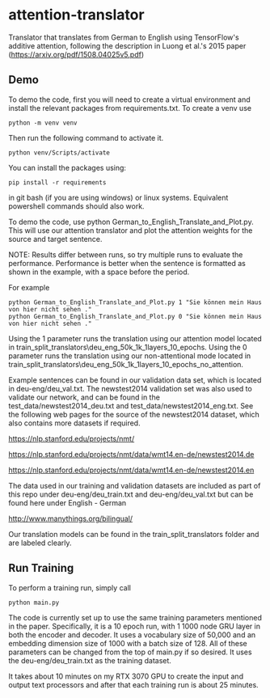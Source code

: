 # attention-translator

Translator that translates from German to English using TensorFlow's additive attention, following the description in Luong et al.'s 2015 paper (https://arxiv.org/pdf/1508.04025v5.pdf)

## Demo

To demo the code, first you will need to create a virtual environment and install the relevant packages from requirements.txt. To create a venv use

```
python -m venv venv
```

Then run the following command to activate it.

```
python venv/Scripts/activate
```

You can install the packages using:

```
pip install -r requirements
```


in git bash (if you are using windows) or linux systems. Equivalent powershell commands should also work.


To demo the code, use python German_to_English_Translate_and_Plot.py. This will use our attention translator and plot the attention weights for the source and target sentence.

NOTE: Results differ between runs, so try multiple runs to evaluate the performance. Performance is better when the sentence is formatted as shown in the example, with a space before the period.

For example 

```
python German_to_English_Translate_and_Plot.py 1 "Sie können mein Haus von hier nicht sehen ."
python German_to_English_Translate_and_Plot.py 0 "Sie können mein Haus von hier nicht sehen ."
```

Using the 1 parameter runs the translation using our attention model located in train_split_translators\deu_eng_50k_1k_1layers_10_epochs. Using the 0 parameter runs the translation using our non-attentional mode located in train_split_translators\deu_eng_50k_1k_1layers_10_epochs_no_attention.

Example sentences can be found in our validation data set, which is located in deu-eng/deu_val.txt. The newstest2014 validation set was also used to validate our network, and can be found in the test_data/newstest2014_deu.txt and test_data/newstest2014_eng.txt. See the following web pages for the source of the newstest2014 dataset, which also contains more datasets if required.

https://nlp.stanford.edu/projects/nmt/

https://nlp.stanford.edu/projects/nmt/data/wmt14.en-de/newstest2014.de

https://nlp.stanford.edu/projects/nmt/data/wmt14.en-de/newstest2014.en

The data used in our training and validation datasets are included as part of this repo under deu-eng/deu_train.txt and deu-eng/deu_val.txt but can be found here under English - German

http://www.manythings.org/bilingual/

Our translation models can be found in the train_split_translators folder and are labeled clearly.


## Run Training
To perform a training run, simply call
```
python main.py
```

The code is currently set up to use the same training parameters mentioned in the paper. Specifically, it is a 10 epoch run, with 1 1000 node GRU layer in both the encoder and decoder. It uses a vocabulary size of 50,000 and an embedding dimension size of 1000 with a batch size of 128. All of these parameters can be changed from the top of main.py if so desired. It uses the deu-eng/deu_train.txt as the training dataset.

It takes about 10 minutes on my RTX 3070 GPU to create the input and output text processors and after that each training run is about 25 minutes.
